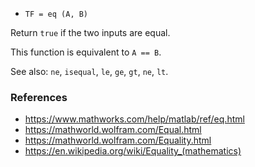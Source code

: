 * `TF = eq (A, B)`

Return `true` if the two inputs are equal.

This function is equivalent to `A == B`.

See also: `ne`, `isequal`, `le`, `ge`, `gt`, `ne`, `lt`.

### References

* https://www.mathworks.com/help/matlab/ref/eq.html
* https://mathworld.wolfram.com/Equal.html
* https://mathworld.wolfram.com/Equality.html
* https://en.wikipedia.org/wiki/Equality_(mathematics)
